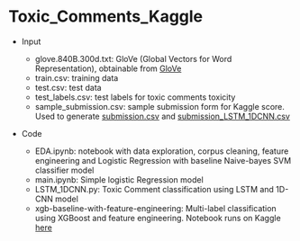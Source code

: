 # Toxic_Comments_Kaggle

* Input
  * glove.840B.300d.txt: GloVe (Global Vectors for Word Representation), obtainable from [GloVe](http://nlp.stanford.edu/data/glove.840B.300d.zip)
  * train.csv: training data
  * test.csv: test data
  * test_labels.csv: test labels for toxic comments toxicity
  * sample_submission.csv: sample submission form for Kaggle score. Used to generate [submission.csv](submission.csv) and [submission_LSTM_1DCNN.csv](submission_LSTM_1DCNN.csv)
  
* Code
  * EDA.ipynb: notebook with data exploration, corpus cleaning, feature engineering and Logistic Regression with baseline Naive-bayes SVM classifier model
  * main.ipynb: Simple logistic Regression model
  * LSTM_1DCNN.py: Toxic Comment classification using LSTM and 1D-CNN model
  * xgb-baseline-with-feature-engineering: Multi-label classification using XGBoost and feature engineering. Notebook runs on Kaggle [here](https://www.kaggle.com/code/jinhongyong/xgb-baseline-with-feature-engineering)
